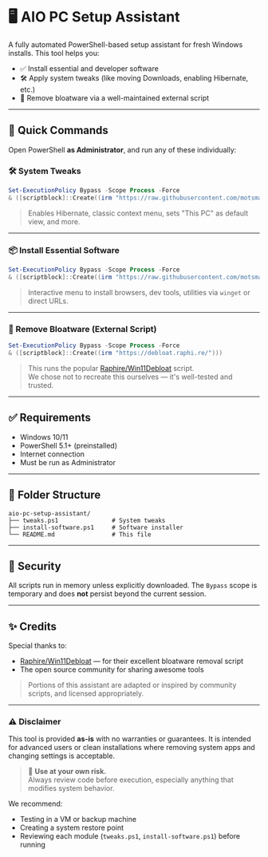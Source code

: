 # 🖥️ AIO PC Setup Assistant

A fully automated PowerShell-based setup assistant for fresh Windows installs. This tool helps you:

- ✅ Install essential and developer software  
- 🛠 Apply system tweaks (like moving Downloads, enabling Hibernate, etc.)  
- 🧹 Remove bloatware via a well-maintained external script

---

## 🚀 Quick Commands

Open PowerShell **as Administrator**, and run any of these individually:

### 🛠️ System Tweaks

```powershell
Set-ExecutionPolicy Bypass -Scope Process -Force
& ([scriptblock]::Create((irm "https://raw.githubusercontent.com/motsmanish/aio-pc-setup-assistant/main/tweaks.ps1")))
```

> Enables Hibernate, classic context menu, sets "This PC" as default view, and more.

---

### 📦 Install Essential Software

```powershell
Set-ExecutionPolicy Bypass -Scope Process -Force
& ([scriptblock]::Create((irm "https://raw.githubusercontent.com/motsmanish/aio-pc-setup-assistant/main/install-software.ps1")))
```

> Interactive menu to install browsers, dev tools, utilities via `winget` or direct URLs.

---

### 🧹 Remove Bloatware (External Script)

```powershell
Set-ExecutionPolicy Bypass -Scope Process -Force
& ([scriptblock]::Create((irm "https://debloat.raphi.re/")))
```

> This runs the popular [Raphire/Win11Debloat](https://github.com/Raphire/Win11Debloat) script.  
> We chose not to recreate this ourselves — it's well-tested and trusted.

---

## ✅ Requirements

- Windows 10/11  
- PowerShell 5.1+ (preinstalled)  
- Internet connection  
- Must be run as Administrator

---

## 📁 Folder Structure

```
aio-pc-setup-assistant/
├── tweaks.ps1               # System tweaks
├── install-software.ps1     # Software installer
└── README.md                # This file
```

---

## 🔐 Security

All scripts run in memory unless explicitly downloaded. The `Bypass` scope is temporary and does **not** persist beyond the current session.

---

## ✨ Credits

Special thanks to:

- [Raphire/Win11Debloat](https://github.com/Raphire/Win11Debloat) — for their excellent bloatware removal script
- The open source community for sharing awesome tools

> Portions of this assistant are adapted or inspired by community scripts, and licensed appropriately.

---

### ⚠️ Disclaimer

This tool is provided **as-is** with no warranties or guarantees. It is intended for advanced users or clean installations where removing system apps and changing settings is acceptable.

> 🛑 **Use at your own risk.**  
> Always review code before execution, especially anything that modifies system behavior.

We recommend:
- Testing in a VM or backup machine  
- Creating a system restore point  
- Reviewing each module (`tweaks.ps1`, `install-software.ps1`) before running

